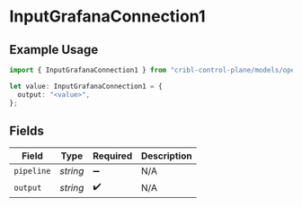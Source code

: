 # InputGrafanaConnection1

## Example Usage

```typescript
import { InputGrafanaConnection1 } from "cribl-control-plane/models/operations";

let value: InputGrafanaConnection1 = {
  output: "<value>",
};
```

## Fields

| Field              | Type               | Required           | Description        |
| ------------------ | ------------------ | ------------------ | ------------------ |
| `pipeline`         | *string*           | :heavy_minus_sign: | N/A                |
| `output`           | *string*           | :heavy_check_mark: | N/A                |